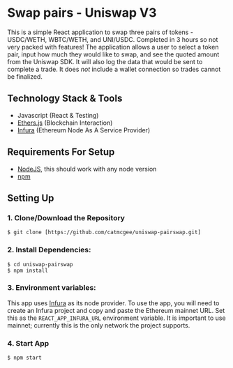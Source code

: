 # Swap pairs - Uniswap V3

This is a simple React application to swap three pairs of tokens - USDC/WETH, WBTC/WETH, and UNI/USDC. Completed in 3 hours so not very packed with features!
The application allows a user to select a token pair, input how much they would like to swap, and see the quoted amount from the Uniswap SDK.
It will also log the data that would be sent to complete a trade.
It does _not_ include a wallet connection so trades cannot be finalized.

## Technology Stack & Tools

- Javascript (React & Testing)
- [Ethers.js](https://docs.ethers.io/v5/) (Blockchain Interaction)
- [Infura](https://infura.io/) (Ethereum Node As A Service Provider)

## Requirements For Setup

- [NodeJS](https://nodejs.org/en/), this should work with any node version
- [npm](https://www.npmjs.com/)

## Setting Up

### 1. Clone/Download the Repository

```
$ git clone [https://github.com/catmcgee/uniswap-pairswap.git]
```

### 2. Install Dependencies:

```
$ cd uniswap-pairswap
$ npm install
```

### 3. Environment variables:

This app uses [Infura](https://infura.io) as its node provider. To use the app, you will need to create an Infura project and copy and paste the Ethereum mainnet URL. Set
this as the `REACT_APP_INFURA_URL` environment variable. It is important to use mainnet; currently this is the only network the project supports.

### 4. Start App

`$ npm start`
